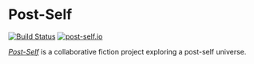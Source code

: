 # Post-Self

[![Build Status](https://travis-ci.org/post-self/post-self.github.io.svg?branch=master)](https://travis-ci.org/post-self/post-self.github.io)
[![post-self.io](https://img.shields.io/website-up-down-green-red/http/post-self.io.svg)](http://post-self.io)

[*Post-Self*](http://post-self.io) is a collaborative fiction project exploring a post-self universe.
